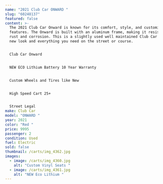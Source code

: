 ```yaml
---
name: "2021 Club Car ONWARD "
slug: "60248137"
featured: false
content: >-
  The 2021 Club Car Onward is known for its comfort, style, and customizable
  features. The Onward is built with an aluminum frame, making it resistant to
  rust and corrosion. This is a slightly used well maintained Club Car with that
  new look and everything you need on the street or course. 


  Club Car Onward 


  NEW ECO Lithium Battery 10 Year Warranty 


  Custom Wheels and Tires like New 


  High Speed Cart 25+


  Street Legal
make: Club Car
model: "ONWARD "
year: 2021
color: "Red "
price: 9995
passenger: 2
condition: Used
fuel: Electric
sold: false
thumbnail: /carts/img_4362.jpg
images:
  - image: /carts/img_4360.jpg
    alt: "Custom Vinyl Seats "
  - image: /carts/img_4361.jpg
    alt: "NEW Eco Lithium "
---
```

